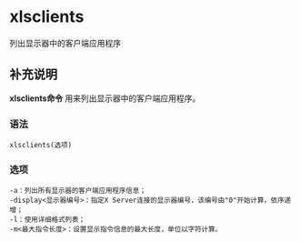 #  xlsclients

列出显示器中的客户端应用程序

##  补充说明

**xlsclients命令** 用来列出显示器中的客户端应用程序。

###  语法

    
    
    xlsclients(选项)
    

###  选项

    
    
    -a：列出所有显示器的客户端应用程序信息；
    -display<显示器编号>：指定X Server连接的显示器编号，该编号由"0"开始计算，依序递增；
    -l：使用详细格式列表；
    -m<最大指令长度>：设置显示指令信息的最大长度，单位以字符计算。
    

